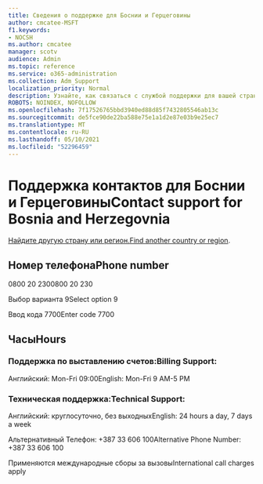 ```yaml
---
title: Сведения о поддержке для Боснии и Герцеговины
author: cmcatee-MSFT
f1.keywords:
- NOCSH
ms.author: cmcatee
manager: scotv
audience: Admin
ms.topic: reference
ms.service: o365-administration
ms.collection: Adm_Support
localization_priority: Normal
description: Узнайте, как связаться с службой поддержки для вашей страны или региона.
ROBOTS: NOINDEX, NOFOLLOW
ms.openlocfilehash: 7f17526765bbd3940ed88d85f7432805546ab13c
ms.sourcegitcommit: de5fce90de22ba588e75e1a1d2e87e03b9e25ec7
ms.translationtype: MT
ms.contentlocale: ru-RU
ms.lasthandoff: 05/10/2021
ms.locfileid: "52296459"
---
```

# <a name="contact-support-for-bosnia-and-herzegovnia"></a><span data-ttu-id="06047-103">Поддержка контактов для Боснии и Герцеговины</span><span class="sxs-lookup"><span data-stu-id="06047-103">Contact support for Bosnia and Herzegovnia</span></span>

<span data-ttu-id="06047-104">[Найдите другую страну или регион.](../../business-video/get-help-support.md)</span><span class="sxs-lookup"><span data-stu-id="06047-104">[Find another country or region](../../business-video/get-help-support.md).</span></span>

## <a name="phone-number"></a><span data-ttu-id="06047-105">Номер телефона</span><span class="sxs-lookup"><span data-stu-id="06047-105">Phone number</span></span>
<span data-ttu-id="06047-106">0800 20 230</span><span class="sxs-lookup"><span data-stu-id="06047-106">0800 20 230</span></span>

<span data-ttu-id="06047-107">Выбор варианта 9</span><span class="sxs-lookup"><span data-stu-id="06047-107">Select option 9</span></span>

<span data-ttu-id="06047-108">Ввод кода 7700</span><span class="sxs-lookup"><span data-stu-id="06047-108">Enter code 7700</span></span>

## <a name="hours"></a><span data-ttu-id="06047-109">Часы</span><span class="sxs-lookup"><span data-stu-id="06047-109">Hours</span></span>
### <a name="billing-support"></a><span data-ttu-id="06047-110">Поддержка по выставлению счетов:</span><span class="sxs-lookup"><span data-stu-id="06047-110">Billing Support:</span></span>

<span data-ttu-id="06047-111">Английский: Mon-Fri 09:00</span><span class="sxs-lookup"><span data-stu-id="06047-111">English: Mon-Fri 9 AM-5 PM</span></span>

### <a name="technical-support"></a><span data-ttu-id="06047-112">Техническая поддержка:</span><span class="sxs-lookup"><span data-stu-id="06047-112">Technical Support:</span></span>

<span data-ttu-id="06047-113">Английский: круглосуточно, без выходных</span><span class="sxs-lookup"><span data-stu-id="06047-113">English: 24 hours a day, 7 days a week</span></span>

<span data-ttu-id="06047-114">Альтернативный Телефон: +387 33 606 100</span><span class="sxs-lookup"><span data-stu-id="06047-114">Alternative Phone Number: +387 33 606 100</span></span>

<span data-ttu-id="06047-115">Применяются международные сборы за вызовы</span><span class="sxs-lookup"><span data-stu-id="06047-115">International call charges apply</span></span>
